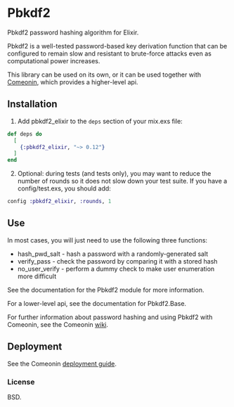 # Pbkdf2

Pbkdf2 password hashing algorithm for Elixir.

Pbkdf2 is a well-tested password-based key derivation function that can be
configured to remain slow and resistant to brute-force attacks even as
computational power increases.

This library can be used on its own, or it can be used together
with [Comeonin](https://hexdocs.pm/comeonin/api-reference.html),
which provides a higher-level api.

## Installation

1. Add pbkdf2_elixir to the `deps` section of your mix.exs file:

```elixir
def deps do
  [
    {:pbkdf2_elixir, "~> 0.12"}
  ]
end
```

2. Optional: during tests (and tests only), you may want to reduce the number of rounds
so it does not slow down your test suite. If you have a config/test.exs, you should
add:

```elixir
config :pbkdf2_elixir, :rounds, 1
```

## Use

In most cases, you will just need to use the following three functions:

* hash_pwd_salt - hash a password with a randomly-generated salt
* verify_pass - check the password by comparing it with a stored hash
* no_user_verify - perform a dummy check to make user enumeration more difficult

See the documentation for the Pbkdf2 module for more information.

For a lower-level api, see the documentation for Pbkdf2.Base.

For further information about password hashing and using Pbkdf2 with Comeonin,
see the Comeonin [wiki](https://github.com/riverrun/comeonin/wiki).

## Deployment

See the Comeonin [deployment guide](https://github.com/riverrun/comeonin/wiki/Deployment).

### License

BSD.
